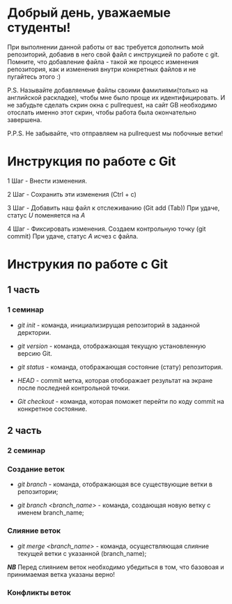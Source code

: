 # Добрый день, уважаемые студенты! 
  При выполнении данной работы от вас требуется дополнить мой репозиторий, добавив в него свой файл с инструкцией по работе с git. Помните, что добавление файла - такой же процесс изменения репозитория, как и изменения внутри конкретных файлов и не пугайтесь этого :)

  P.S. Называйте добавляемые файлы своими фамилиями(только на английской раскладке), чтобы мне было проще их идентифицировать. И не забудьте сделать скрин окна с pullrequest, на сайт GB необходимо отослать именно этот скрин, чтобы работа была окончательно завершена.

  P.P.S. Не забывайте, что отправляем на pullrequest мы побочные ветки!

  # Инструкция по работе с Git

1 Шаг - Внести изменения. 

2 Шаг - Сохранить эти изменения (Ctrl + c)

3 Шаг - Добавить наш файл к отслеживанию (Git add (Tab)) При удаче, статус *U* поменяется на *А*

4 Шаг - Фиксировать изменения. Создаем контрольную точку (git commit) При удаче, статус *A* исчез с файла.
# Инструкия по работе с Git
## 1 часть
### 1 семинар
* *git init* - команда, инициализирущая репозиторий в заданной дерктории.

* *git version* - команда, отображающая текущую установленную версию Git.

* *git status* - команда, отображающая состояние (стату) репозитория.

* *HEAD* - commit метка, которая отоборажает результат на экране после последней контрольной точки.

* *Git checkout* - команда, которая поможет перейти по коду commit на конкретное состояние.

## 2 часть
### 2 семинар
### Создание веток

* *git branch* - команда, отображающая все существующие ветки в репозитории;

* *git branch <branch_name>* - команда, создающая новую ветку с именем branch_name;

### Слияние веток

* *git merge <branch_name>* - команда, осуществляющая слияние текущей ветки с указанной (branch_name);

__*NB*__ Перед слиянием веток необходимо убедиться в том, что базовоая и принимаемая ветка указаны верно!

### Конфликты веток

